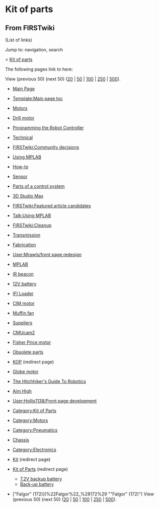 # Kit of parts

## From FIRSTwiki

(List of links)

Jump to: navigation, search

< [Kit of parts](/index.php?title=Kit_of_parts&redirect=no "Kit of parts")

The following pages link to here:

View (previous 50) (next 50) ([20](/index.php?title=Special:Whatlinkshere/Kit_of_parts&limit=20&from=0 "Special:Whatlinkshere/Kit of parts") | [50](/index.php?title=Special:Whatlinkshere/Kit_of_parts&limit=50&from=0 "Special:Whatlinkshere/Kit of parts") | [100](/index.php?title=Special:Whatlinkshere/Kit_of_parts&limit=100&from=0 "Special:Whatlinkshere/Kit of parts") | [250](/index.php?title=Special:Whatlinkshere/Kit_of_parts&limit=250&from=0 "Special:Whatlinkshere/Kit of parts") | [500](/index.php?title=Special:Whatlinkshere/Kit_of_parts&limit=500&from=0 "Special:Whatlinkshere/Kit of parts")).

- [Main Page](Main_Page "Main Page")
- [Template:Main page toc](Template:Main_page_toc "Template:Main page toc")
- [Motors](motors)
- [Drill motor](drill-motor)
- [Programming the Robot Controller](Programming_the_Robot_Controller "Programming the Robot Controller")
- [Technical](Technical "Technical")
- [FIRSTwiki:Community decisions](FIRSTwiki:Community_decisions "FIRSTwiki:Community decisions")
- [Using MPLAB](Using_MPLAB "Using MPLAB")
- [How-to](How-to "How-to")
- [Sensor](sensor)
- [Parts of a control system](Parts_of_a_control_system "Parts of a control system")
- [3D Studio Max](3D_Studio_Max "3D Studio Max")
- [FIRSTwiki:Featured article candidates](FIRSTwiki:Featured_article_candidates "FIRSTwiki:Featured article candidates")
- [Talk:Using MPLAB](Talk:Using_MPLAB "Talk:Using MPLAB")
- [FIRSTwiki:Cleanup](FIRSTwiki:Cleanup "FIRSTwiki:Cleanup")
- [Transmission](Transmission "Transmission")
- [Fabrication](Fabrication "Fabrication")
- [User:Mrawls/front page redesign](User:Mrawls/front_page_redesign "User:Mrawls/front page redesign")
- [MPLAB](MPLAB "MPLAB")
- [IR beacon](IR_beacon "IR beacon")
- [12V battery](12V_battery "12V battery")
- [IFI Loader](IFI_Loader "IFI Loader")
- [CIM motor](CIM_motor "CIM motor")
- [Muffin fan](Muffin_fan "Muffin fan")
- [Suppliers](Suppliers "Suppliers")
- [CMUcam2](CMUcam2 "CMUcam2")
- [Fisher Price motor](fisher-price-motor)
- [Obsolete parts](Obsolete_parts "Obsolete parts")
- [KOP](/index.php?title=KOP&redirect=no "KOP") (redirect page)
- [Globe motor](globe-motor)
- [The Hitchhiker's Guide To Robotics](The_Hitchhiker%27s_Guide_To_Robotics "The Hitchhiker's Guide To Robotics")
- [Aim High](aim-high)
- [User:Hollis1138/Front page development](User:Hollis1138/Front_page_development "User:Hollis1138/Front page development")
- [Category:Kit of Parts](Category:Kit_of_Parts "Category:Kit of Parts")
- [Category:Motors](Category:Motors "Category:Motors")
- [Category:Pneumatics](Category:Pneumatics "Category:Pneumatics")
- [Chassis](Chassis "Chassis")
- [Category:Electronics](Category:Electronics "Category:Electronics")
- [Kit](/index.php?title=Kit&redirect=no "Kit") (redirect page)
- [Kit of Parts](/index.php?title=Kit_of_Parts&redirect=no "Kit of Parts") (redirect page) 

  - [7.2V backup battery](7.2V_backup_battery "7.2V backup battery")
  - [Back-up battery](Back-up_battery "Back-up battery")

- ["Falgor" (172)](%22Falgor%22_%28172%29 ""Falgor" \(172\)") View (previous 50) (next 50) ([20](/index.php?title=Special:Whatlinkshere/Kit_of_parts&limit=20&from=0 "Special:Whatlinkshere/Kit of parts") | [50](/index.php?title=Special:Whatlinkshere/Kit_of_parts&limit=50&from=0 "Special:Whatlinkshere/Kit of parts") | [100](/index.php?title=Special:Whatlinkshere/Kit_of_parts&limit=100&from=0 "Special:Whatlinkshere/Kit of parts") | [250](/index.php?title=Special:Whatlinkshere/Kit_of_parts&limit=250&from=0 "Special:Whatlinkshere/Kit of parts") | [500](/index.php?title=Special:Whatlinkshere/Kit_of_parts&limit=500&from=0 "Special:Whatlinkshere/Kit of parts")).

